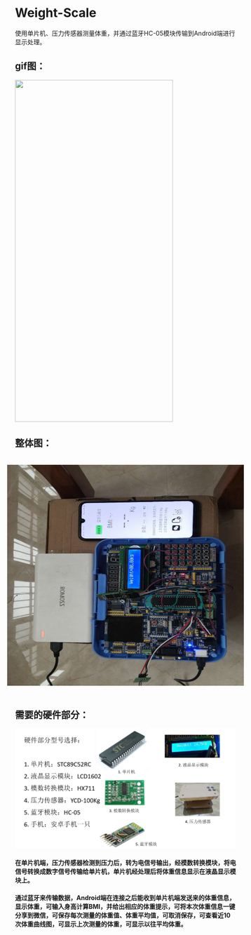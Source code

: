 # Weight-Scale
使用单片机、压力传感器测量体重，并通过蓝牙HC-05模块传输到Android端进行显示处理。

gif图：
------

<img src="picture/1.gif"  width="360"  height = "780" />

整体图：
--------

<img src="picture/2.jpg" width="720"  height = "540"  style="transform:rotate(270deg);">

需要的硬件部分：
-----------------

![](picture/3.jpg)





#### 在单片机端，压力传感器检测到压力后，转为电信号输出，经模数转换模块，将电信号转换成数字信号传输给单片机，单片机经处理后将体重信息显示在液晶显示模块上。

#### 通过蓝牙来传输数据，Android端在连接之后能收到单片机端发送来的体重信息，显示体重，可输入身高计算BMI，并给出相应的体重提示，可将本次体重信息一键分享到微信，可保存每次测量的体重值、体重平均值，可取消保存，可查看近10次体重曲线图，可显示上次测量的体重，可显示以往平均体重。

